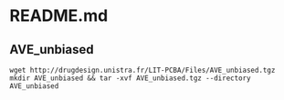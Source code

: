 # README.md

## AVE_unbiased
```
wget http://drugdesign.unistra.fr/LIT-PCBA/Files/AVE_unbiased.tgz
mkdir AVE_unbiased && tar -xvf AVE_unbiased.tgz --directory AVE_unbiased
```